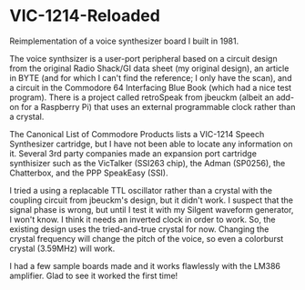 # VIC-1214-Reloaded
Reimplementation of a voice synthesizer board I built in 1981.

The voice synthsizer is a user-port peripheral based on
a circuit design from the original Radio Shack/GI
data sheet (my original design), an article in BYTE (and
for which I can't find the reference; I only have the scan),
and a circuit in the Commodore 64 Interfacing Blue Book (which
had a nice test program). There is a project called retroSpeak
from jbeuckm (albeit an add-on for a Raspberry Pi) that uses an
external programmable clock rather than a crystal.

The Canonical List of Commodore Products lists a VIC-1214
Speech Synthesizer cartridge, but I have not been able to
locate any information on it. Several 3rd party companies
made an expansion port cartridge synthisizer such as the
VicTalker (SSI263 chip), the Adman (SP0256), the
Chatterbox, and the PPP SpeakEasy (SSI).

I tried a using a replacable TTL oscillator rather than
a crystal with the coupling circuit from jbeuckm's design,
but it didn't work. I suspect that the signal phase is
wrong, but until I test it with my Silgent waveform
generator, I won't know. I think it needs an inverted
clock in order to work. So, the existing design uses
the tried-and-true crystal for now. Changing the crystal
frequency will change the pitch of the voice, so even a
colorburst crystal (3.59MHz) will work.

I had a few sample boards made and it works flawlessly with
the LM386 amplifier. Glad to see it worked the first time!
